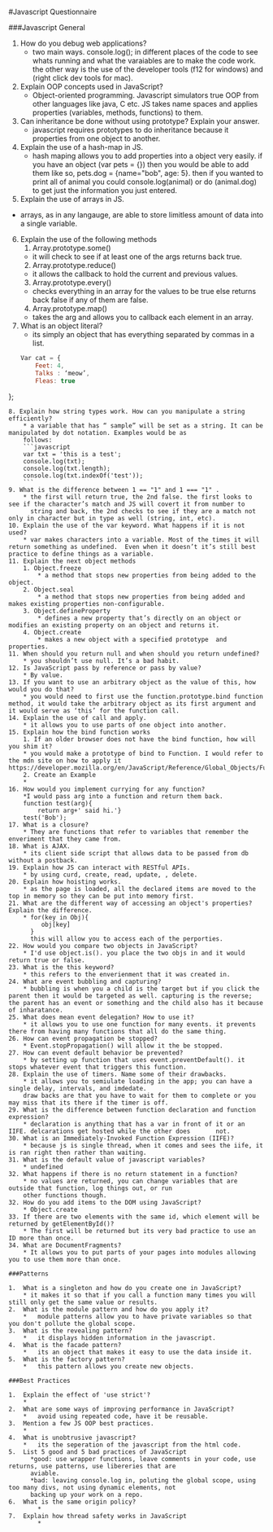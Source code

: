 #Javascript Questionnaire

###Javascript General

1. How do you debug web applications?
   *  two main ways. console.log(); in different places of the code to see whats running and what the varaiables are to 
   make the code work. the other way is the use of the developer tools (f12 for windows) and (right click dev tools for 
   mac).
2. Explain OOP concepts used in JavaScript?
    * Object-oriented programming. Javascript simulators true OOP from other languages like java, C etc. JS takes name spaces and applies properties (variables, methods, functions) to them. 
3. Can inheritance be done without using prototype? Explain your answer.
    * javascript requires prototypes to do inheritance because it properties from one object to another.
4. Explain the use of a hash-map in JS.
    * hash maping allows you to add properties into a object very easily. if you have an object (var pets = {}) then you would be able to add them like so, pets.dog = {name="bob", age: 5}. then if you wanted to print all of animal you could console.log(animal) or do (animal.dog) to get just the information you just entered.
5. Explain the use of arrays in JS.
  * arrays, as in any langauge, are able to store limitless amount of data into a single variable. 
6. Explain the use of the following methods
    1. Array.prototype.some() 
	* it will check to see if at least one of the args returns back true.
    2. Array.prototype.reduce() 
	* it allows the callback to hold the current and previous values.
    3. Array.prototype.every() 
      * checks everything in an array for the values to be true else returns back false if any of them are false.
    4. Array.prototype.map() 
      * takes the arg and allows you to callback each element in an array.
7. What is an object literal?
	* its simply an object that has everything separated by commas in a list.
	```Javascript
	Var cat = {
		Feet: 4,
		Talks : ‘meow’,
		Fleas: true
};
```
8. Explain how string types work. How can you manipulate a string efficiently?
	* a variable that has “ sample” will be set as a string. It can be manipulated by dot notation. Examples would be as 
	follows:
	```javascript
	var txt = 'this is a test';
	console.log(txt);
	console.log(txt.length);
	console.log(txt.indexOf('test'));
	```
9. What is the difference between 1 == "1" and 1 === "1" .
    * the first will return true, the 2nd false. the first looks to see if the character’s match and JS will covert it from number to 
      string and back, the 2nd checks to see if they are a match not only in character but in type as well (string, int, etc).
10. Explain the use of the var keyword. What happens if it is not used?
	* var makes characters into a variable. Most of the times it will return something as undefined.  Even when it doesn’t it’s still best practice to define things as a variable. 
11. Explain the next object methods
    1. Object.freeze
    	* a method that stops new properties from being added to the object.
    2. Object.seal
    	* a method that stops new properties from being added and makes existing properties non-configurable.
    3. Object.defineProperty
    	* defines a new property that’s directly on an object or modifies an existing property on an object and returns it.
    4. Object.create
    	* makes a new object with a specified prototype  and properties.
11. When should you return null and when should you return undefined?
  	* you shouldn’t use null. It’s a bad habit. 
12. Is JavaScript pass by reference or pass by value?
  	* By value.
13. If you want to use an arbitrary object as the value of this, how would you do that?
  	* you would need to first use the function.prototype.bind function method, it would take the arbitrary object as its first argument and it would serve as ‘this’ for the function call.
14. Explain the use of call and apply.
  	* it allows you to use parts of one object into another.
15. Explain how the bind function works
    1. If an older browser does not have the bind function, how will you shim it?
	* you would make a prototype of bind to Function. I would refer to the mdn site on how to apply it https://developer.mozilla.org/en/JavaScript/Reference/Global_Objects/Function/bind
    2. Create an Example
	* 
16. How would you implement currying for any function?
  	*I would pass arg into a function and return them back.
	function test(arg){
		return arg+' said hi.'}
	test('Bob');
17. What is a closure?
  	* They are functions that refer to variables that remember the enveriment that they came from.
18. What is AJAX.
	* its client side script that allows data to be passed from db without a postback.
19. Explain how JS can interact with RESTful APIs.
	* by using curd, create, read, update, , delete.
20. Explain how hoisting works.
	* as the page is loaded, all the declared items are moved to the top in memory so they can be put into memory first.
21. What are the different way of accessing an object's properties? Explain the difference.
	* for(key in Obj){
	     obj[key]	
	  }
	  this will allow you to access each of the perporties.
22. How would you compare two objects in JavaScript?
	* I'd use object.is(). you place the two objs in and it would return true or false.
23. What is the this keyword?
	* this refers to the enverienment that it was created in.
24. What are event bubbling and capturing?
	* bubbling is when you a child is the target but if you click the parent then it would be targeted as well. capturing is the reverse; the parent has an event or something and the child also has it because of inharatance.
25. What does mean event delegation? How to use it?
	* it allows you to use one function for many events. it prevents there from having many functions that all do the same thing.
26. How can event propagation be stopped?
	* Event.stopPropagation() will allow it the be stopped.
27. How can event default behavior be prevented?
	* by setting up function that uses event.preventDefault(). it stops whatever event that triggers this function.
28. Explain the use of timers. Name some of their drawbacks.
	* it allows you to semiulate loading in the app; you can have a single delay, intervals, and imdedate.
	draw backs are that you have to wait for them to complete or you may miss that its there if the timer is off.
29. What is the difference between function declaration and function expression?
	* declaration is anything that has a var in front of it or an IIFE. delcarations get hosted while the other does 	   not.
30. What is an Immediately-Invoked Function Expression (IIFE)?
	* because js is single thread, when it comes and sees the iife, it is ran right then rather than waiting.
31. What is the default value of javascript variables?
	* undefined
32. What happens if there is no return statement in a function?
	* no values are returned, you can change variables that are outside that function, log things out, or run
	other functions though.
32. How do you add items to the DOM using JavaScript?
	* Object.create
33. If there are two elements with the same id, which element will be returned by getElementById()?
	* The first will be returned but its very bad practice to use an ID more than once.
34. What are DocumentFragments?
	* It allows you to put parts of your pages into modules allowing you to use them more than once.

###Patterns 

1.	What is a singleton and how do you create one in JavaScript?
	* it makes it so that if you call a function many times you will still only get the same value or results.
2.	What is the module pattern and how do you apply it?
	*	module patterns allow you to have private variables so that you don't pollute the global scope.
3.	What is the revealing pattern?
	*	it displays hidden information in the javascript.
4.	What is the facade pattern?
	*	its an object that makes it easy to use the data inside it.
5.	What is the factory pattern?
	*	this pattern allows you create new objects.

###Best Practices

1.	Explain the effect of 'use strict'?
	* 	
2.	What are some ways of improving performance in JavaScript?
	*	avoid using repeated code, have it be reusable.
3.	Mention a few JS OOP best practices.
	*	
4.	What is unobtrusive javascript?
	*	its the seperation of the javascript from the html code.
5.	List 5 good and 5 bad practices of JavaScript
	  *good: use wrapper functions, leave comments in your code, use returns, use patterns, use libereries that are 
	  aviable.
	  *bad: leaving console.log in, poluting the global scope, using too many divs, not using dynamic elements, not 
	  backing up your work on a repo.
6.	What is the same origin policy?
		*	
7.	Explain how thread safety works in JavaScript
		*	
